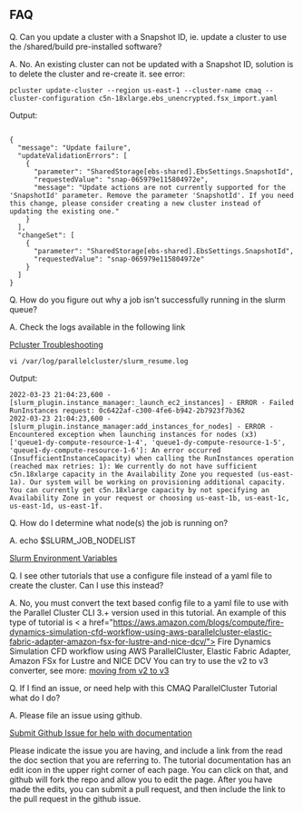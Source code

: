 ## FAQ

Q. Can you update a cluster with a Snapshot ID, ie. update a cluster to use the /shared/build pre-installed software?

A. No. An existing cluster can not be updated with a Snapshot ID, solution is to delete the cluster and re-create it. see error:

`pcluster update-cluster --region us-east-1 --cluster-name cmaq --cluster-configuration c5n-18xlarge.ebs_unencrypted.fsx_import.yaml`

Output:

```

{
  "message": "Update failure",
  "updateValidationErrors": [
    {
      "parameter": "SharedStorage[ebs-shared].EbsSettings.SnapshotId",
      "requestedValue": "snap-065979e115804972e",
      "message": "Update actions are not currently supported for the 'SnapshotId' parameter. Remove the parameter 'SnapshotId'. If you need this change, please consider creating a new cluster instead of updating the existing one."
    }
  ],
  "changeSet": [
    {
      "parameter": "SharedStorage[ebs-shared].EbsSettings.SnapshotId",
      "requestedValue": "snap-065979e115804972e"
    }
  ]
}
```

Q. How do you figure out why a job isn't successfully running in the slurm queue?

A. Check the logs available in the following link

<a href="https://docs.aws.amazon.com/parallelcluster/latest/ug/troubleshooting.html">Pcluster Troubleshooting</a>

`vi /var/log/parallelcluster/slurm_resume.log`

Output:

```
2022-03-23 21:04:23,600 - [slurm_plugin.instance_manager:_launch_ec2_instances] - ERROR - Failed RunInstances request: 0c6422af-c300-4fe6-b942-2b7923f7b362
2022-03-23 21:04:23,600 - [slurm_plugin.instance_manager:add_instances_for_nodes] - ERROR - Encountered exception when launching instances for nodes (x3) ['queue1-dy-compute-resource-1-4', 'queue1-dy-compute-resource-1-5', 'queue1-dy-compute-resource-1-6']: An error occurred (InsufficientInstanceCapacity) when calling the RunInstances operation (reached max retries: 1): We currently do not have sufficient c5n.18xlarge capacity in the Availability Zone you requested (us-east-1a). Our system will be working on provisioning additional capacity. You can currently get c5n.18xlarge capacity by not specifying an Availability Zone in your request or choosing us-east-1b, us-east-1c, us-east-1d, us-east-1f.
```

Q. How do I determine what node(s) the job is running on?

A. echo $SLURM_JOB_NODELIST

<a href="https://hpcc.umd.edu/hpcc/help/slurmenv.html">Slurm Environment Variables</a>

Q. I see other tutorials that use a configure file instead of a yaml file to create the cluster. Can I use this instead?

A. No, you must convert the text based config file to a yaml file to use with the Parallel Cluster CLI 3.+ version used in this tutorial.
An example of this type of tutorial is  < a href="https://aws.amazon.com/blogs/compute/fire-dynamics-simulation-cfd-workflow-using-aws-parallelcluster-elastic-fabric-adapter-amazon-fsx-for-lustre-and-nice-dcv/"> Fire Dynamics Simulation CFD workflow using AWS ParallelCluster, Elastic Fabric Adapter, Amazon FSx for Lustre and NICE DCV</a>
You can try to use the v2 to v3 converter, see more: <a href="https://docs.aws.amazon.com/parallelcluster/latest/ug/moving-from-v2-to-v3.html">moving from v2 to v3</a>

Q. If I find an issue, or need help with this CMAQ ParallelCluster Tutorial what do I do?

A. Please file an issue using github.

<a href="https://github.com/CMASCenter/pcluster-cmaq/issues">Submit Github Issue for help with documentation</a>

Please indicate the issue you are having, and include a link from the read the doc section that you are referring to.
The tutorial documentation has an edit icon in the upper right corner of each page. You can click on that, and github will fork the repo and allow you to edit the page. After you have made the edits, you can submit a pull request, and then include the link to the pull request in the github issue.

